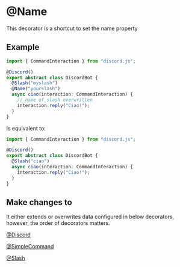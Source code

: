 # @Name

This decorator is a shortcut to set the name property

## Example

```typescript
import { CommandInteraction } from "discord.js";

@Discord()
export abstract class DiscordBot {
  @Slash("myslash")
  @Name("yourslash")
  async ciao(interaction: CommandInteraction) {
    // name of slash overwritten
    interaction.reply("Ciao!");
  }
}
```

Is equivalent to:

```typescript
import { CommandInteraction } from "discord.js";

@Discord()
export abstract class DiscordBot {
  @Slash("ciao")
  async ciao(interaction: CommandInteraction) {
    interaction.reply("Ciao!");
  }
}
```

## Make changes to

It either extends or overwrites data configured in below decorators, however, the order of decorators matters.

[@Discord](/docs/decorators/discord)

[@SimpleCommand](/docs/decorators/simeplcommand)

[@Slash](/docs/decorators/slash)
